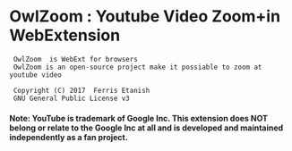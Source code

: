 # OwlZoom  : Youtube Video Zoom+in WebExtension

     OwlZoom  is WebExt for browsers 
     OwlZoom is an open-source project make it possiable to zoom at youtube video

     Copyright (C) 2017  Ferris Etanish
     GNU General Public License v3

#### Note: YouTube is trademark of Google Inc. This extension does NOT belong or relate to the Google Inc at all and is developed and maintained independently as a fan project.
